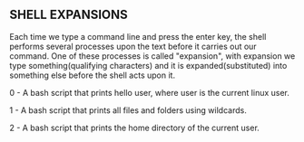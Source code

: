 SHELL EXPANSIONS
----------------

Each time we type a command line and press the enter key, the shell performs several processes upon the text before it carries out our command. One of these processes is called "expansion", with expansion we type something(qualifying characters) and it is expanded(substituted) into something else before the shell acts upon it.

0 - A bash script that prints hello user, where user is the current linux user.

1 - A bash script that prints all files and folders using wildcards.

2 - A bash script that prints the home directory of the current user.
